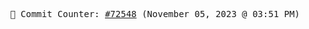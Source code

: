 <p align="center">
    <samp>
        📮 Commit Counter: <a href="https://github.com/Javascript-void0/Javascript-void0/commits/main">#72548</a> (November 05, 2023 @ 03:51 PM)
    </samp>
</p>